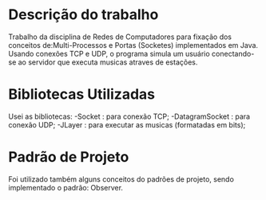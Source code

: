 # Descrição do trabalho
Trabalho da disciplina de Redes de Computadores para fixação dos conceitos de:Multi-Processos e Portas (Socketes) implementados em Java. Usando conexões TCP e UDP, o programa simula um usuário conectando-se ao servidor que executa musicas atraves de estações.

# Bibliotecas Utilizadas
Usei as bibliotecas:
  -Socket : para conexão TCP;
  -DatagramSocket : para conexão UDP;
  -JLayer : para executar as musicas (formatadas em bits);
  
 # Padrão de Projeto
 Foi utilizado também alguns conceitos do padrões de projeto, sendo implementado o padrão: Observer.

